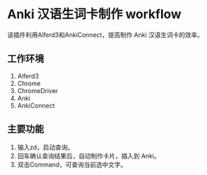 #  Anki 汉语生词卡制作 workflow

该插件利用Alferd3和AnkiConnect，提高制作 Anki 汉语生词卡的效率。

## 工作环境

1. Alferd3
1. Chrome
1. ChromeDriver
1. Anki
1. AnkiConnect

## 主要功能

1. 输入zd，启动查询。
1. 回车确认查询结果后，自动制作卡片，插入到 Anki。
1. 双击Command，可查询当前选中文字。